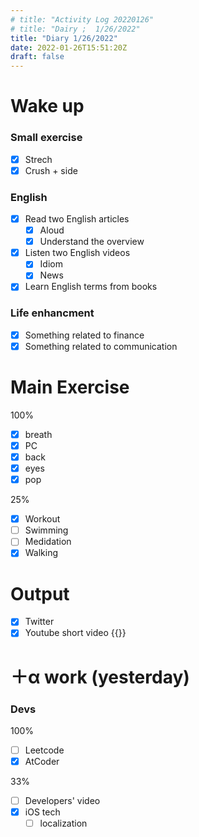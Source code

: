 ```yaml
---
# title: "Activity Log 20220126"
# title: "Dairy ;  1/26/2022"
title: "Diary 1/26/2022"  
date: 2022-01-26T15:51:20Z
draft: false
---
```


# Wake up

### Small exercise

- [x]  Strech
- [x]  Crush + side

### English

- [x]  Read two English articles
    - [x]  Aloud
    - [x]  Understand the overview
- [x]  Listen two English videos
    - [x]  Idiom
    - [x]  News
- [x]  Learn English terms from books

### Life enhancment

- [x]  Something related to finance
- [x]  Something related to communication

# Main Exercise

100%

- [x]  breath
- [x]  PC
- [x]  back
- [x]  eyes
- [x]  pop

25%

- [x]  Workout
- [ ]  Swimming
- [ ]  Medidation
- [x]  Walking

# Output

- [x]  Twitter
- [x]  Youtube short video {{<youtube l-nanuqqXV8>}}

# ＋α work (yesterday)

### Devs

100%

- [ ]  Leetcode
- [x]  AtCoder

33%

- [ ]  Developers' video
- [x]  iOS tech
    - [ ]  localization